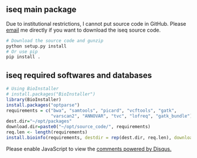 ## iseq main package

Due to institutional restrictions, I cannot put source code in GitHub.
Please [email](mailto:lee_jianfeng@foxmail.com) me directly if you want to download the iseq source code.

```bash
# Download the source code and gunzip
python setup.py install
# Or use pip
pip install .
```

## iseq required softwares and databases

```r
# Using BioInstaller
# install.packages("BioInstaller")
library(BioInstaller)
install.packages("optparse")
requirements = c("bwa", "samtools", "picard", "vcftools", "gatk",
				 "varscan2", "ANNOVAR", "tvc", "lofreq", "gatk_bundle")
dest.dir="~/opt/packages"
download.dir=paste0("~/opt/source_code/", requirements)
req.len <- length(requirements)
install.bioinfo(requirements, destdir = rep(dest.dir, req.len), download.dir = download.dir)
```

<div id="disqus_thread"></div>
<script>
    /**
     *  RECOMMENDED CONFIGURATION VARIABLES: EDIT AND UNCOMMENT THE SECTION BELOW TO INSERT DYNAMIC VALUES FROM YOUR PLATFORM OR CMS.
     *  LEARN WHY DEFINING THESE VARIABLES IS IMPORTANT: https://disqus.com/admin/universalcode/#configuration-variables
     */
    /*
    var disqus_config = function () {
        this.page.url = PAGE_URL;  // Replace PAGE_URL with your page's canonical URL variable
        this.page.identifier = PAGE_IDENTIFIER; // Replace PAGE_IDENTIFIER with your page's unique identifier variable
    };
    */
    (function() {  // DON'T EDIT BELOW THIS LINE
        var d = document, s = d.createElement('script');

        s.src = '//doc-iseq.disqus.com/embed.js';

        s.setAttribute('data-timestamp', +new Date());
        (d.head || d.body).appendChild(s);
    })();
</script>
<noscript>Please enable JavaScript to view the <a href="https://disqus.com/?ref_noscript" rel="nofollow">comments powered by Disqus.</a></noscript>
